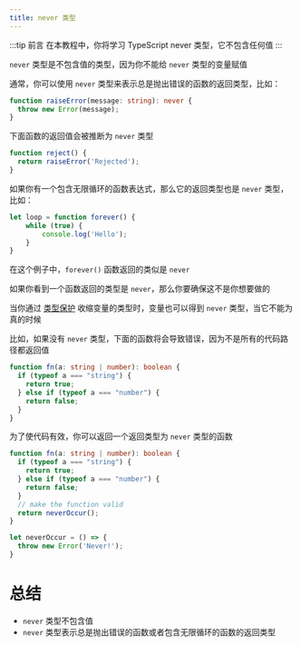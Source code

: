 ```yaml
---
title: never 类型
---
```


:::tip 前言
在本教程中，你将学习 TypeScript never 类型，它不包含任何值
:::

`never` 类型是不包含值的类型，因为你不能给 `never` 类型的变量赋值

通常，你可以使用 `never` 类型来表示总是抛出错误的函数的返回类型，比如：

```TypeScript
function raiseError(message: string): never {
  throw new Error(message);
}
```

下面函数的返回值会被推断为 `never` 类型

```TypeScript
function reject() {
  return raiseError('Rejected');
}
```

如果你有一个包含无限循环的函数表达式，那么它的返回类型也是 `never` 类型，比如：

```TypeScript
let loop = function forever() {
    while (true) {
        console.log('Hello');
    }
}
```

在这个例子中，`forever()` 函数返回的类似是 `never`

如果你看到一个函数返回的类型是 `never`，那么你要确保这不是你想要做的

当你通过 [类型保护](/7-advanced-types/2-type-guards/) 收缩变量的类型时，变量也可以得到 `never` 类型，当它不能为真的时候

比如，如果没有 `never` 类型，下面的函数将会导致错误，因为不是所有的代码路径都返回值

```TypeScript
function fn(a: string | number): boolean {
  if (typeof a === "string") {
    return true;
  } else if (typeof a === "number") {
    return false;
  }
}
```

为了使代码有效，你可以返回一个返回类型为 `never` 类型的函数

```TypeScript
function fn(a: string | number): boolean {
  if (typeof a === "string") {
    return true;
  } else if (typeof a === "number") {
    return false;
  }
  // make the function valid
  return neverOccur();
}

let neverOccur = () => {
  throw new Error('Never!');
}
```

# 总结

- `never` 类型不包含值
- `never` 类型表示总是抛出错误的函数或者包含无限循环的函数的返回类型

